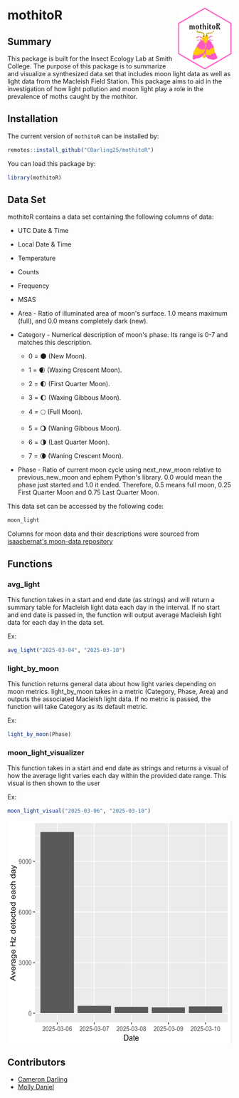 # mothitoR <img src="data-raw/moth_sticker.png" align="right" height="139"/>

## Summary

This package is built for the Insect Ecology Lab at Smith College. The purpose of this package is to summarize and visualize a synthesized data set that includes moon light data as well as light data from the Macleish Field Station. This package aims to aid in the investigation of how light pollution and moon light play a role in the prevalence of moths caught by the mothitor. 

## Installation

The current version of `mothitoR` can be installed by:

``` r
remotes::install_github("CDarling25/mothitoR")
```

You can load this package by:

``` r
library(mothitoR)
```

## Data Set

mothitoR contains a data set containing the following columns of data:

- UTC Date & Time
- Local Date & Time
- Temperature
- Counts
- Frequency
- MSAS
- Area - Ratio of illuminated area of moon's surface. 1.0 means maximum (full), and 0.0 means completely dark (new).
- Category - Numerical description of moon's phase. Its range is 0-7 and matches this description.

    - 0 = 🌑 (New Moon).

    - 1 = 🌒 (Waxing Crescent Moon).

    - 2 = 🌓 (First Quarter Moon).

    - 3 = 🌔 (Waxing Gibbous Moon).

    - 4 = 🌕 (Full Moon).

    - 5 = 🌖 (Waning Gibbous Moon).

    - 6 = 🌗 (Last Quarter Moon).

    - 7 = 🌘 (Waning Crescent Moon).

- Phase - Ratio of current moon cycle using next_new_moon relative to previous_new_moon and ephem Python's library. 0.0 would mean the phase just started and 1.0 it ended. Therefore, 0.5 means full moon, 0.25 First Quarter Moon and 0.75 Last Quarter Moon.

This data set can be accessed by the following code:

``` r
moon_light
```

Columns for moon data and their descriptions were sourced from [isaacbernat's moon-data repository](https://github.com/isaacbernat/moon-data/tree/main) 

## Functions

### avg_light

This function takes in a start and end date (as strings) and will return a summary table for Macleish light data each day in the interval. If no start and end date is passed in, the function will output average Macleish light data for each day in the data set.

Ex:

``` r
avg_light("2025-03-04", "2025-03-10")
```

### light_by_moon

This function returns general data about how light varies depending on moon metrics. light_by_moon takes in a metric (Category, Phase, Area) and outputs the associated Macleish light data. If no metric is passed, the function will take Category as its default metric. 

Ex:

``` r
light_by_moon(Phase)
```

### moon_light_visualizer

This function takes in a start and end date as strings and returns a visual of how the average light varies each day within the provided date range. This visual is then shown to the user

Ex: 
```r
moon_light_visual("2025-03-06", "2025-03-10")
```
<img src="data-raw/visual_readme.png" align="center" height="500"/>

## Contributors

- [Cameron Darling](https://github.com/CDarling25)
- [Molly Daniel](https://github.com/mollyd13)

